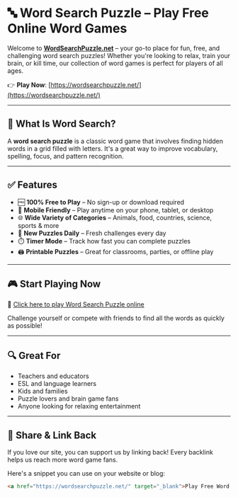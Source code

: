 # 🔤 Word Search Puzzle – Play Free Online Word Games

Welcome to [**WordSearchPuzzle.net**](https://wordsearchpuzzle.net/) – your go-to place for fun, free, and challenging word search puzzles! Whether you're looking to relax, train your brain, or kill time, our collection of word games is perfect for players of all ages.

👉 **Play Now**: [https://wordsearchpuzzle.net/](https://wordsearchpuzzle.net/)

---

## 🧠 What Is Word Search?

A **word search puzzle** is a classic word game that involves finding hidden words in a grid filled with letters. It's a great way to improve vocabulary, spelling, focus, and pattern recognition.

---

## ✅ Features

- 🆓 **100% Free to Play** – No sign-up or download required
- 📱 **Mobile Friendly** – Play anytime on your phone, tablet, or desktop
- 🌐 **Wide Variety of Categories** – Animals, food, countries, science, sports & more
- 🧩 **New Puzzles Daily** – Fresh challenges every day
- ⏱️ **Timer Mode** – Track how fast you can complete puzzles
- 🖨️ **Printable Puzzles** – Great for classrooms, parties, or offline play

---

## 🎮 Start Playing Now

🔗 [Click here to play Word Search Puzzle online](https://wordsearchpuzzle.net/)

Challenge yourself or compete with friends to find all the words as quickly as possible!

---

## 🔍 Great For

- Teachers and educators
- ESL and language learners
- Kids and families
- Puzzle lovers and brain game fans
- Anyone looking for relaxing entertainment

---

## 📌 Share & Link Back

If you love our site, you can support us by linking back! Every backlink helps us reach more word game fans.

Here's a snippet you can use on your website or blog:

```html
<a href="https://wordsearchpuzzle.net/" target="_blank">Play Free Word Search Puzzles</a>
